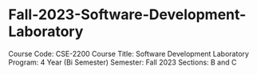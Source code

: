 # Fall-2023-Software-Development-Laboratory
Course Code: CSE-2200
Course Title: Software Development Laboratory
Program: 4 Year (Bi Semester)
Semester: Fall 2023
Sections: B and C
